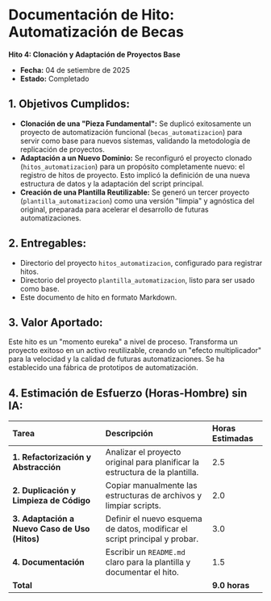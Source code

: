 
# Documentación de Hito: Automatización de Becas

**Hito 4: Clonación y Adaptación de Proyectos Base**

- **Fecha:** 04 de setiembre de 2025
- **Estado:** Completado

## 1. Objetivos Cumplidos:

- **Clonación de una "Pieza Fundamental":** Se duplicó exitosamente un proyecto de automatización funcional (`becas_automatizacion`) para servir como base para nuevos sistemas, validando la metodología de replicación de proyectos.
- **Adaptación a un Nuevo Dominio:** Se reconfiguró el proyecto clonado (`hitos_automatizacion`) para un propósito completamente nuevo: el registro de hitos de proyecto. Esto implicó la definición de una nueva estructura de datos y la adaptación del script principal.
- **Creación de una Plantilla Reutilizable:** Se generó un tercer proyecto (`plantilla_automatizacion`) como una versión "limpia" y agnóstica del original, preparada para acelerar el desarrollo de futuras automatizaciones.

## 2. Entregables:

- Directorio del proyecto `hitos_automatizacion`, configurado para registrar hitos.
- Directorio del proyecto `plantilla_automatizacion`, listo para ser usado como base.
- Este documento de hito en formato Markdown.

## 3. Valor Aportado:

Este hito es un "momento eureka" a nivel de proceso. Transforma un proyecto exitoso en un activo reutilizable, creando un "efecto multiplicador" para la velocidad y la calidad de futuras automatizaciones. Se ha establecido una fábrica de prototipos de automatización.

## 4. Estimación de Esfuerzo (Horas-Hombre) sin IA:

| Tarea | Descripción | Horas Estimadas |
| :--- | :--- | :--- |
| **1. Refactorización y Abstracción** | Analizar el proyecto original para planificar la estructura de la plantilla. | 2.5 |
| **2. Duplicación y Limpieza de Código** | Copiar manualmente las estructuras de archivos y limpiar scripts. | 2.0 |
| **3. Adaptación a Nuevo Caso de Uso (Hitos)** | Definir el nuevo esquema de datos, modificar el script principal y probar. | 3.0 |
| **4. Documentación** | Escribir un `README.md` claro para la plantilla y documentar el hito. | 1.5 |
| **Total** | | **9.0 horas** |
